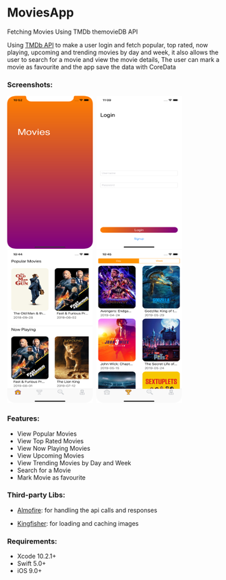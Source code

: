 # MoviesApp
Fetching Movies Using TMDb themovieDB API

Using [TMDb API](https://www.themoviedb.org/) to make a user login and fetch popular, top rated, now playing, upcoming and trending movies by day and week, it also allows the user to search for a movie and view the movie details, The user can mark a movie as favourite and the app save the data with CoreData

### Screenshots:
<img src="./images/1.png" width="200" height="356">&nbsp;
<img src="./images/2.png" width="200" height="356">&nbsp;
<img src="./images/3.png" width="200" height="356">&nbsp;
<img src="./images/4.png" width="200" height="356"><br>


### Features:
- View Popular Movies
- View Top Rated Movies
- View Now Playing Movies
- View Upcoming Movies
- View Trending Movies by Day and Week
- Search for a Movie
- Mark Movie as favourite

### Third-party Libs:
- [Almofire](https://github.com/Alamofire): for handling the api calls and responses

- [Kingfisher](https://github.com/onevcat/Kingfisher): for loading and caching images


### Requirements:
- Xcode 10.2.1+
- Swift 5.0+
- iOS 9.0+
